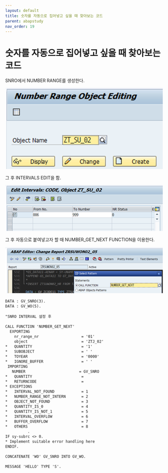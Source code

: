 ```yaml
---
layout: default
title: 숫자를 자동으로 집어넣고 싶을 때 찾아보는 코드
parent: abapstudy
nav_order: 19
---
```

# 숫자를 자동으로 집어넣고 싶을 때 찾아보는 코드

SNRO에서 NUMBER RANGE를 생성한다.

![Untitled](./abapstudy_img/abapstudy_21.png)

그 후 INTERVALS EDIT을 함.

![Untitled](./abapstudy_img/abapstudy_22.png)

그 후 자동으로 붙여넣고자 할 때 NUMBER_GET_NEXT FUNCTION을 이용한다.

![Untitled](./abapstudy_img/abapstudy_23.png)

```ABAP
DATA : GV_SNRO(3).
DATA : GV_WO(5).

"SNRO INTERVAL 설정 후

CALL FUNCTION 'NUMBER_GET_NEXT'
  EXPORTING
    nr_range_nr                   = '01'
    object                        = 'ZTJ_02'
*   QUANTITY                      = '1'
*   SUBOBJECT                     = ' '
*   TOYEAR                        = '0000'
*   IGNORE_BUFFER                 = ' '
 IMPORTING
   NUMBER                        = GV_SNRO
*   QUANTITY                      =
*   RETURNCODE                    =
* EXCEPTIONS
*   INTERVAL_NOT_FOUND            = 1
*   NUMBER_RANGE_NOT_INTERN       = 2
*   OBJECT_NOT_FOUND              = 3
*   QUANTITY_IS_0                 = 4
*   QUANTITY_IS_NOT_1             = 5
*   INTERVAL_OVERFLOW             = 6
*   BUFFER_OVERFLOW               = 7
*   OTHERS                        = 8
          .
IF sy-subrc <> 0.
* Implement suitable error handling here
ENDIF.

CONCATENATE 'WO' GV_SNRO INTO GV_WO.

MESSAGE 'HELLO' TYPE 'S'.
```
